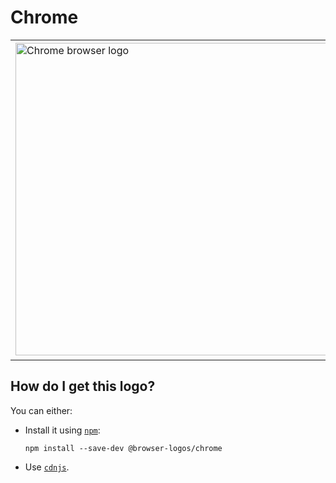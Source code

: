 # Chrome

<table>
    <tr height=512>
        <td>
            <a href="https://github.com/alrra/browser-logos/tree/81f740bc8ccccbcc29b6c0fee67b80fb458a6eaf/src/chrome">
                <img width=500 src="https://raw.githubusercontent.com/alrra/browser-logos/81f740bc8ccccbcc29b6c0fee67b80fb458a6eaf/src/chrome/chrome.svg?sanitize=true" alt="Chrome browser logo">
            </a>
        </td>
    </tr>
</table>

## How do I get this logo?

You can either:

* Install it using [`npm`][npm]:

  `npm install --save-dev @browser-logos/chrome`

* Use [`cdnjs`][cdnjs].

<!-- Link labels: -->

[cdnjs]: https://cdnjs.com/libraries/browser-logos
[npm]: https://www.npmjs.com/

